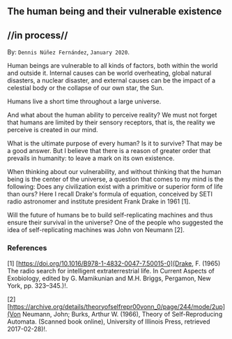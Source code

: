 
## The human being and their vulnerable existence ##
## //in process// ##

By: ```Dennis Núñez Fernández```, ```January 2020```.


Human beings are vulnerable to all kinds of factors, both within the world and outside it. Internal causes can be world overheating, global natural disasters, a nuclear disaster, and external causes can be the impact of a celestial body or the collapse of our own star, the Sun.

Humans live a short time throughout a large universe.

And what about the human ability to perceive reality? We must not forget that humans are limited by their sensory receptors, that is, the reality we perceive is created in our mind.

What is the ultimate purpose of every human? Is it to survive? That may be a good answer. But I believe that there is a reason of greater order that prevails in humanity: to leave a mark on its own existence.

When thinking about our vulnerability, and without thinking that the human being is the center of the universe, a question that comes to my mind is the following: Does any civilization exist with a primitive or superior form of life than ours? Here I recall Drake's formula of equation, conceived by SETI radio astronomer and institute president Frank Drake in 1961 [1]. 

Will the future of humans be to build self-replicating machines and thus ensure their survival in the universe? One of the people who suggested the idea of self-replicating machines was John von Neumann [2].

<!--

Los seres humanos son vulnerables a todo tipo de factores, tanto de orden dentro del mundo como externo. Dentro de las causas internas pueden ser el sobre calientamiento mundial, desastres naturales globales, un desastre nuclear, y dentro de las causas externas pueden ser el impacto de un cuerpo celeste o el colapso de nuestra propia estrella, el Sol.

Los humanos viven poco tiempo a lo largo de un gran universo.

Y que hay sobre la habilidad humana para percibir la realidad? No debemos olvidar que los humanos están limitados por los sus receptores sensoriales, es decir, la realidad que percibimos se crea en nuestra mente.

¿Cuál es el propósito final de cada humano? Acaso es sobrevivir? Esa puede ser una buena respuesta. Pero creo que hay una razón de mayor orden que prevalece en la humanidad: dejar una marca en su propia existencia.

Al pensar en nuestra vulneravidad, y sin pensar que el ser humano es el centro del universo, una pregunta que se me viene a la mente es la siguiente: acaso existe alguna civilización con con una forma de vida primitiva o superior a la nuestra?. Aquí recuerdo la formula de ecuación de Drake, concebida por el radioastrónomo y presidente del instituto SETI Frank Drake en 1961 [1]. 

Será el futuro de los humanos es construir máquinas auto-replicantes y asi asegurar su sobrevivencia en universo?. Uno de los que sugirió la idea de las máquina auto-replicantes fue John von Neumann [2].

-->

### References ###

[1] [https://doi.org/10.1016/B978-1-4832-0047-7.50015-0](Drake, F. (1965) The radio search for intelligent extraterrestrial life. In Current Aspects of Exobiology, edited by G. Mamikunian and M.H. Briggs, Pergamon, New York, pp. 323–345.)!.

[2] [https://archive.org/details/theoryofselfrepr00vonn_0/page/244/mode/2up](Von Neumann, John; Burks, Arthur W. (1966), Theory of Self-Reproducing Automata. (Scanned book online), University of Illinois Press, retrieved 2017-02-28)!.


<!--

[1] ...

[2] ...

[3] ...

[4] ...


-->
